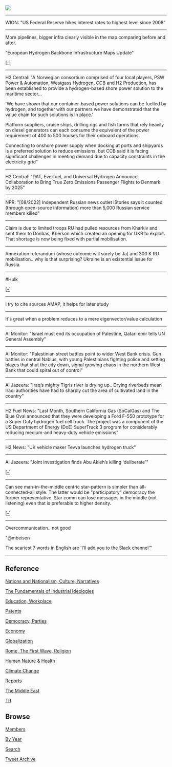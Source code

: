 <img src="https://drive.google.com/uc?export=view&id=1B2wf9R7AMH1d7Vw6e2mucLbIQ5NSjir7"/>

---

WION: "US Federal Reserve hikes interest rates to highest level since 2008"

---

More pipelines, bigger infra clearly visible in the map comparing
before and after. 

"European Hydrogen Backbone Infrastructure Maps Update"

[[-]](https://hydrogen-central.com/european-hydrogen-backbone-infrastructure-maps-update-september-including-latest-feasibility-estimates-planned-hydrogen-interconnections/)

---

H2 Central: "A Norwegian consortium comprised of four local players,
PSW Power & Automation, Westgass Hydrogen, CCB and H2 Production, has
been established to provide a hydrogen-based shore power solution to
the maritime sector...

'We have shown that our container-based power solutions can be fuelled
by hydrogen, and together with our partners we have demonstrated that
the value chain for such solutions is in place.'

Platform suppliers, cruise ships, drilling rigs and fish farms that
rely heavily on diesel generators can each consume the equivalent of
the power requirement of 400 to 500 houses for their onboard
operations.

Connecting to onshore power supply when docking at ports and shipyards
is a preferred solution to reduce emissions, but CCB said it is facing
significant challenges in meeting demand due to capacity constraints
in the electricity grid"

---

H2 Central: "DAT, Everfuel, and Universal Hydrogen Announce
Collaboration to Bring True Zero Emissions Passenger Flights to
Denmark by 2025"

---

NPR: "[08/2022] Independent Russian news outlet iStories says it
counted (through open-source information) more than 5,000 Russian
service members killed"

---

Claim is due to limited troops RU had pulled resources from Kharkiv
and sent them to Donbas, Kherson which created an opening for UKR to
exploit. That shortage is now being fixed with partial mobilisation.

---

Annexation referandum (whose outcome will surely be Ja) and 300 K
RU mobilisation.. why is that surprising? Ukraine is an existential
issue for Russia.

---

\#Hulk

[[-]](https://pbs.twimg.com/media/EJWxRTHVAAA0Y_6?format=png&name=small)

---

I try to cite sources AMAP, it helps for later study

---

It's great when a problem reduces to a mere eigenvector/value calculation

---

Al Monitor: "Israel must end its occupation of Palestine, Qatari emir
tells UN General Assembly"

---

Al Monitor: "Palestinian street battles point to wider West Bank
crisis. Gun battles in central Nablus, with young Palestinians
fighting police and setting blazes that shut the city down, signal
growing chaos in the northern West Bank that could spiral out of
control"

---

Al Jazeera: "Iraq’s mighty Tigris river is drying up.. Drying
riverbeds mean Iraqi authorities have had to sharply cut the area of
cultivated land in the country"

---

H2 Fuel News: "Last Month, Southern California Gas (SoCalGas) and The
Blue Oval announced that they were developing a Ford F-550 prototype
for a Super Duty hydrogen fuel cell truck. The project was a component
of the US Department of Energy (DoE) SuperTruck 3 program for
considerably reducing medium-and heavy-duty vehicle emissions"

---

H2 News: "UK vehicle maker Tevva launches hydrogen truck"

---

Al Jazeera: "Joint investigation finds Abu Akleh’s killing 'deliberate'"

[[-]](https://youtu.be/QLtU_uqqwfs)

---

Can see man-in-the-middle centric star-pattern is simpler than
all-connected-all style. The latter would be "participatory" democracy
the former representative. Star comm can lose messages in the middle
(not listening) even that is preferable to higher density.

[[-]](https://pbs.twimg.com/media/FdO5FHCWIAAUNRs?format=png&name=small)

---

Overcommunication.. not good

"@mbeisen

The scariest 7 words in English are 'I’ll add you to the Slack channel'"

---

## Reference

[Nations and Nationalism, Culture, Narratives](2013/02/nations-and-nationalism.html)

[The Fundamentals of Industrial Ideologies](2011/04/fundamentals-of-industrial-ideologies.html)

[Education, Workplace](2017/09/education-workplace.html)

[Patents](2018/09/patents.html)

[Democracy, Parties](2016/11/democracy.html)

[Economy](2018/05/economy.html)

[Globalization](2018/09/globalization.html)

[Rome, The First Wave, Religion](2017/12/rome.html)

[Human Nature & Health](2020/07/human-nature.html)

[Climate Change](2018/12/climate.html)

[Reports](2019/05/reports.html)

[The Middle East](2019/07/middleeast.html)

[TR](../tr)

## Browse

[Members](2022/08/members.html)

[By Year](years.html)

[Search](search.html)

[Tweet Archive](tweets/index.html)
